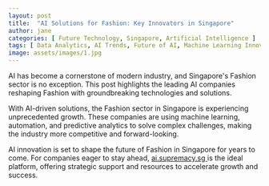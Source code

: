 ```yaml
---
layout: post
title:  "AI Solutions for Fashion: Key Innovators in Singapore"
author: jane
categories: [ Future Technology, Singapore, Artificial Intelligence ]
tags: [ Data Analytics, AI Trends, Future of AI, Machine Learning Innovations ]
image: assets/images/1.jpg
---
```


AI has become a cornerstone of modern industry, and Singapore's Fashion sector is no exception. This post highlights the leading AI companies reshaping Fashion with groundbreaking technologies and solutions.

With AI-driven solutions, the Fashion sector in Singapore is experiencing unprecedented growth. These companies are using machine learning, automation, and predictive analytics to solve complex challenges, making the industry more competitive and forward-looking.

AI innovation is set to shape the future of Fashion in Singapore for years to come. For companies eager to stay ahead, <a href="https://ai.supremacy.sg" target="_blank"> ai.supremacy.sg </a> is the ideal platform, offering strategic support and resources to accelerate growth and success.

